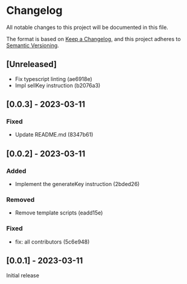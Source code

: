 # Changelog

All notable changes to this project will be documented in this file.

The format is based on [Keep a Changelog](https://keepachangelog.com/en/1.0.0/),
and this project adheres to [Semantic Versioning](https://semver.org/spec/v2.0.0.html).

## [Unreleased]

- Fix typescript linting (ae6918e)
- Impl sellKey instruction (b2076a3)

## [0.0.3] - 2023-03-11

### Fixed

- Update README.md (8347b61)

## [0.0.2] - 2023-03-11

### Added

- Implement the generateKey instruction (2bded26)

### Removed

- Remove template scripts (eadd15e)

### Fixed

- fix: all contributors (5c6e948)

## [0.0.1] - 2023-03-11

Initial release
